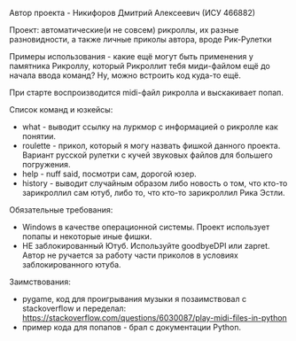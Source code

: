 Автор проекта - Никифоров Дмитрий Алексеевич (ИСУ 466882) 

Проект: автоматические(и не совсем) рикроллы, их разные разновидности, а также личные приколы автора, вроде Рик-Рулетки


Примеры использования - какие ещё могут быть применения у памятника Рикроллу, который Рикроллит тебя миди-файлом ещё до начала ввода команд? Ну, можно встроить код куда-то ещё.

При старте воспроизводится midi-файл рикролла и выскакивает попап.

Список команд и юзкейсы:
* what - выводит ссылку на луркмор с информацией о рикролле как понятии. 
* roulette - прикол, который я могу назвать фишкой данного проекта. Вариант русской рулетки с кучей звуковых файлов для большего погружения.  
* help - nuff said, посмотри сам, дорогой юзер.
* history - выводит случайным образом либо новость о том, что кто-то зарикроллил сам ютуб, либо то, что кто-то зарикроллил Рика Эстли.


Обязательные требования:
* Windows в качестве операционной системы. Проект использует попапы и некоторые иные фишки.
*  НЕ заблокированный Ютуб. Используйте goodbyeDPI или zapret. Автор не ручается за работу части приколов в условиях заблокированного ютуба.

Заимствования:
* pygame, код для проигрывания музыки я позаимствовал с stackoverflow и переделал: https://stackoverflow.com/questions/6030087/play-midi-files-in-python
* пример кода для попапов - брал с документации Python.



